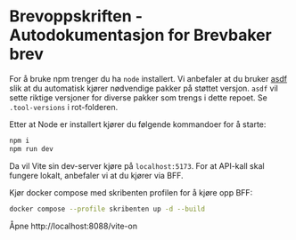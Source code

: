 # Brevoppskriften - Autodokumentasjon for Brevbaker brev

For å bruke npm trenger du ha `node` installert. 
Vi anbefaler at du bruker [asdf](https://asdf-vm.com/) slik at du automatisk kjører nødvendige pakker på støttet versjon.
`asdf` vil sette riktige versjoner for diverse pakker som trengs i dette repoet. Se `.tool-versions` i rot-folderen.

Etter at Node er installert kjører du følgende kommandoer for å starte:

```bash
npm i
npm run dev
```

Da vil Vite sin dev-server kjøre på `localhost:5173`. 
For at API-kall skal fungere lokalt, anbefaler vi at du kjører via BFF.

Kjør docker compose med skribenten profilen for å kjøre opp BFF:
```bash
docker compose --profile skribenten up -d --build
```
Åpne http://localhost:8088/vite-on 